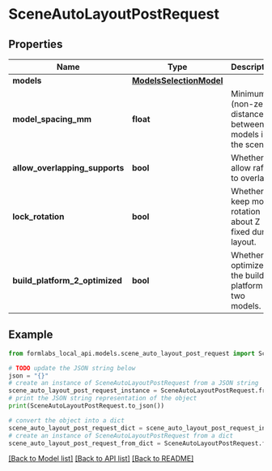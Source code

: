 # SceneAutoLayoutPostRequest


## Properties

Name | Type | Description | Notes
------------ | ------------- | ------------- | -------------
**models** | [**ModelsSelectionModel**](ModelsSelectionModel.md) |  | 
**model_spacing_mm** | **float** | Minimum (non-zero) distance between models in the scene. | [optional] 
**allow_overlapping_supports** | **bool** | Whether to allow rafts to overlap. | [optional] 
**lock_rotation** | **bool** | Whether to keep model rotation about Z fixed during layout. | [optional] 
**build_platform_2_optimized** | **bool** | Whether to optimize the build platform for two models. | [optional] 

## Example

```python
from formlabs_local_api.models.scene_auto_layout_post_request import SceneAutoLayoutPostRequest

# TODO update the JSON string below
json = "{}"
# create an instance of SceneAutoLayoutPostRequest from a JSON string
scene_auto_layout_post_request_instance = SceneAutoLayoutPostRequest.from_json(json)
# print the JSON string representation of the object
print(SceneAutoLayoutPostRequest.to_json())

# convert the object into a dict
scene_auto_layout_post_request_dict = scene_auto_layout_post_request_instance.to_dict()
# create an instance of SceneAutoLayoutPostRequest from a dict
scene_auto_layout_post_request_from_dict = SceneAutoLayoutPostRequest.from_dict(scene_auto_layout_post_request_dict)
```
[[Back to Model list]](../README.md#documentation-for-models) [[Back to API list]](../README.md#documentation-for-api-endpoints) [[Back to README]](../README.md)


